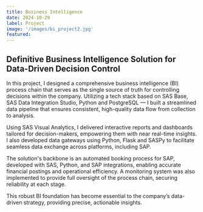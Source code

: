 ```yaml
---
title: Business Intelligence
date: 2024-10-29
label: Project
image: '/images/bi_project2.jpg'
featured:
---
```

## Definitive Business Intelligence Solution for Data-Driven Decision Control

In this project, I designed a comprehensive business intelligence (BI) process chain that serves as the single source of truth for controlling decisions within the company. Utilizing a tech stack based on  SAS Base, SAS Data Integration Studio, Python and PostgreSQL — I built a streamlined data pipeline that ensures consistent, high-quality data flow from collection to analysis.

Using SAS Visual Analytics, I delivered interactive reports and dashboards tailored for decision-makers, empowering them with near real-time insights. I also developed data gateways using Python, Flask and SASPy to facilitate seamless data exchange across platforms, including SAP.

The solution's backbone is an automated booking process for SAP, developed with SAS, Python, and SAP integrations, enabling accurate financial postings and operational efficiency. A monitoring system was also implemented to provide full oversight of the process chain, securing reliability at each stage.

This robust BI foundation has become essential to the company’s data-driven strategy, providing precise, actionable insights.
